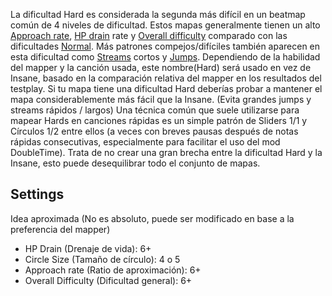La dificultad Hard es considerada la segunda más difícil en un beatmap común de 4 niveles de dificultad. Estos mapas generalmente tienen un alto [Approach rate](ES:Approach_rate), [HP drain](ES:HP_drain) rate y [Overall difficulty](ES:Overall_difficulty) comparado con las dificultades [Normal](ES:Normal). Más patrones compejos/difíciles también aparecen en esta dificultad como [Streams](ES:Streams) cortos y [Jumps](ES:Jumps). Dependiendo de la habilidad del mapper y la canción usada, este nombre(Hard) será usado en vez de Insane, basado en la comparación relativa del mapper en los resultados del testplay. Si tu mapa tiene una dificultad Hard deberías probar a mantener el mapa considerablemente más fácil que la Insane. (Evita grandes jumps y streams rápidos / largos) Una técnica común que suele utilizarse para mapear Hards en canciones rápidas es un simple patrón de Sliders 1/1 y Círculos 1/2 entre ellos (a veces con breves pausas después de notas rápidas consecutivas, especialmente para facilitar el uso del mod DoubleTime). Trata de no crear una gran brecha entre la dificultad Hard y la Insane, esto puede desequilibrar todo el conjunto de mapas.

Settings
--------

Idea aproximada (No es absoluto, puede ser modificado en base a la preferencia del mapper)

-   HP Drain (Drenaje de vida): 6+
-   Circle Size (Tamaño de círculo): 4 o 5
-   Approach rate (Ratio de aproximación): 6+
-   Overall Difficulty (Dificultad general): 6+
